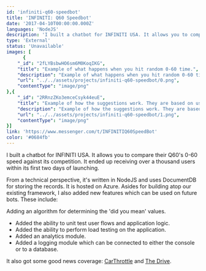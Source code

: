 ```yaml
---
id: 'infiniti-q60-speedbot'
title: 'INFINITI: Q60 Speedbot'
date: '2017-04-10T00:00:00.000Z'
languages: 'NodeJS'
description: 'I built a chatbot for INFINITI USA. It allows you to compare their Q60''s 0-60 speed against its competition. It ended up receiving over a thousand users within its first two days of launching.'
type: 'External'
status: 'Unavailable'
images: [
      {
	"_id": "2fLYBsbwHO6sm6M0KoqIKG",
	"title": "Example of what happens when you hit random 0-60 time.",
	"description": "Example of what happens when you hit random 0-60 time.",
	"url": "../../assets/projects/infiniti-q60-speedbot/0.png",
	"contentType": "image/png"
},{
	"_id": "2RRnzZKo3emceCsyk44euE",
	"title": "Example of how the suggestions work. They are based on users input.",
	"description": "Example of how the suggestions work. They are based on users input.",
	"url": "../../assets/projects/infiniti-q60-speedbot/1.png",
	"contentType": "image/png"
}]
link: 'https://www.messenger.com/t/INFINITIQ60SpeedBot'
color: '#0684fb'
---
```


I built a chatbot for INFINITI USA. It allows you to compare their Q60's 0-60 speed against its competition. It ended up receiving over a thousand users within its first two days of launching.

From a technical perspective, it's written in NodeJS and uses DocumentDB for storing the records. It is hosted on Azure. Asides for building atop our existing framework, I also added new features which can be used on future bots. These include:

Adding an algorithm for determining the 'did you mean' values.

- Added the ability to unit test user flows and application logic.
- Added the ability to perform load testing on the application.
- Added an analytics module.
- Added a logging module which can be connected to either the console or to a database.

It also got some good news coverage: [CarThrottle](https://www.carthrottle.com/post/infiniti-has-built-a-bot-to-compare-its-hottest-q60-to-other-cars-and-you-can-talk-to-it/) and [The Drive](http://www.thedrive.com/sheetmetal/9200/infinitis-facebook-chatbot-can-tell-you-the-0-to-60-mph-time-of-almost-any-car).
